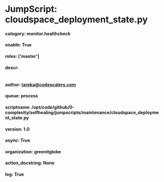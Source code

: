 
# JumpScript: cloudspace_deployment_state.py
        
#### category: monitor.healthcheck
#### enable: True
#### roles: ['master']
#### descr: 
```

```
#### author: tareka@codescalers.com
#### queue: process
#### scriptname: /opt/code/github/0-complexity/selfhealing/jumpscripts/maintenance/cloudspace_deployment_state.py
#### version: 1.0
#### async: True
#### organization: greenitglobe
#### action_docstring: None
#### log: True